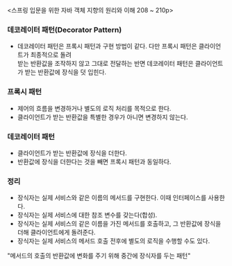 <스프링 입문을 위한 자바 객체 지향의 원리와 이해 208 ~ 210p>

### 데코레이터 패턴(Decorator Pattern)

- 데코레이터 패턴은 프록시 패턴과 구현 방법이 같다. 다만 프록시 패턴은 클라이언트가 최종적으로 돌려   
받는 반환값을 조작하지 않고 그대로 전달하는 반면 데코레이터 패턴은 클라이언트가 받는 반환값에 장식을 덧 입힌다.


###  프록시 패턴
- 제어의 흐름을 변경하거나 별도의 로직 처리를 목적으로 한다.
- 클라이언트가 받는 반환값을 특별한 경우가 아니면 변경하지 않는다.

### 데코레이터 패턴
- 클라이언트가 받는 반환값에 장식을 더한다.
- 반환값에 장식을 더한다는 것을 빼면 프록시 패턴과 동일하다.



### 정리

- 장식자는 실제 서비스와 같은 이름의 메서드를 구현한다. 이때 인터페이스를 사용한다.
- 장식자는 실제 서비스에 대한 참조 변수를 갖는다(합성).
- 장식자는 실제 서비스의 같은 이름을 가진 메서드를 호출하고, 그 반환값에 장식을 더해 클라이언트에게 돌려준다.
- 장식자는 실제 서비스의 메서드 호출 전후에 별도의 로직을 수행할 수도 있다.

"메서드의 호출의 반환값에 변화를 주기 위해 중간에 장식자를 두는 패턴"
